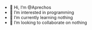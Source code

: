 - 👋 Hi, I’m @Aprechos
- 👀 I’m interested in programming
- 🌱 I’m currently learning nothing
- 💞️ I’m looking to collaborate on nothing

<!---
Aprechos/Aprechos is a ✨ special ✨ repository because its `README.md` (this file) appears on your GitHub profile.
You can click the Preview link to take a look at your changes.
--->
